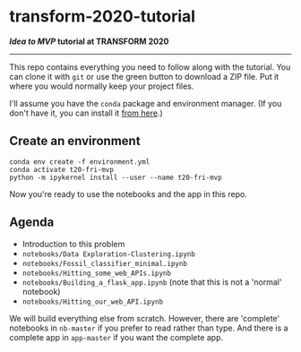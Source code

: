 # transform-2020-tutorial

**_Idea to MVP_ tutorial at TRANSFORM 2020**

----

This repo contains everything you need to follow along with the tutorial. You can clone it with `git` or use the green button to download a ZIP file. Put it where you would normally keep your project files.

I'll assume you have the `conda` package and environment manager. (If you don't have it, you can install it [from here](https://docs.conda.io/en/latest/miniconda.html).)


## Create an environment

    conda env create -f environment.yml
    conda activate t20-fri-mvp
    python -m ipykernel install --user --name t20-fri-mvp

Now you're ready to use the notebooks and the app in this repo.


## Agenda

- Introduction to this problem
- `notebooks/Data Exploration-Clustering.ipynb`
- `notebooks/Fossil_classifier_minimal.ipynb`
- `notebooks/Hitting_some_web_APIs.ipynb`
- `notebooks/Building_a_flask_app.ipynb` (note that this is not a 'normal' notebook)
- `notebooks/Hitting_our_web_API.ipynb`

We will build everything else from scratch. However, there are 'complete' notebooks in `nb-master` if you prefer to read rather than type. And there is a complete app in `app-master` if you want the complete app.
